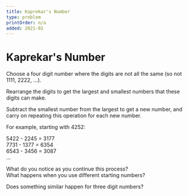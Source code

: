 ```yaml
---
title: Kaprekar's Number
type: problem
printOrder: n/a
added: 2021-01
---
```


# Kaprekar's Number

Choose a four digit number where the digits are not all the same (so not 1111, 2222, ...).

Rearrange the digits to get the largest and smallest numbers that these digits can make.

Subtract the smallest number from the largest to get a new number, and carry on repeating this operation for each new number.

For example, starting with 4252:

5422 - 2245 = 3177  
7731 - 1377 = 6354  
6543 - 3456 = 3087  
...

What do you notice as you continue this process?  
What happens when you use different starting numbers?

Does something similar happen for three digit numbers?

